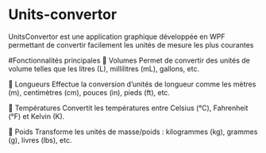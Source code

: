 # Units-convertor
UnitsConvertor est une application graphique développée en WPF permettant de convertir facilement les unités de mesure les plus courantes

#Fonctionnalités principales 
🔹 Volumes
Permet de convertir des unités de volume telles que les litres (L), millilitres (mL), gallons, etc.

🔹 Longueurs
Effectue la conversion d’unités de longueur comme les mètres (m), centimètres (cm), pouces (in), pieds (ft), etc.

🔹 Températures
Convertit les températures entre Celsius (°C), Fahrenheit (°F) et Kelvin (K).

🔹 Poids
Transforme les unités de masse/poids : kilogrammes (kg), grammes (g), livres (lbs), etc.
